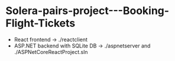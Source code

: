 # Solera-pairs-project---Booking-Flight-Tickets

* React frontend -> ./reactclient
* ASP.NET backend with SQLite DB -> ./aspnetserver and ./ASPNetCoreReactProject.sln
